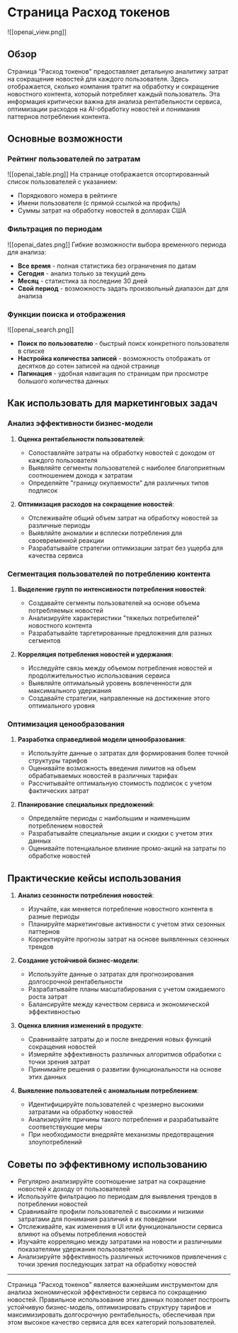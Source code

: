 # Страница Расход токенов

![[openai_view.png]]

## Обзор

Страница "Расход токенов" предоставляет детальную аналитику затрат на сокращение новостей для каждого пользователя. Здесь отображается, сколько компания тратит на обработку и сокращение новостного контента, который потребляет каждый пользователь. Эта информация критически важна для анализа рентабельности сервиса, оптимизации расходов на AI-обработку новостей и понимания паттернов потребления контента.

## Основные возможности

### Рейтинг пользователей по затратам

![[openai_table.png]]
На странице отображается отсортированный список пользователей с указанием:
- Порядкового номера в рейтинге
- Имени пользователя (с прямой ссылкой на профиль)
- Суммы затрат на обработку новостей в долларах США

### Фильтрация по периодам

![[openai_dates.png]]
Гибкие возможности выбора временного периода для анализа:
- **Все время** - полная статистика без ограничения по датам
- **Сегодня** - анализ только за текущий день
- **Месяц** - статистика за последние 30 дней
- **Свой период** - возможность задать произвольный диапазон дат для анализа

### Функции поиска и отображения

![[openai_search.png]]
- **Поиск по пользователю** - быстрый поиск конкретного пользователя в списке
- **Настройка количества записей** - возможность отображать от десятков до сотен записей на одной странице
- **Пагинация** - удобная навигация по страницам при просмотре большого количества данных

## Как использовать для маркетинговых задач

### Анализ эффективности бизнес-модели

1. **Оценка рентабельности пользователей**:
   - Сопоставляйте затраты на обработку новостей с доходом от каждого пользователя
   - Выявляйте сегменты пользователей с наиболее благоприятным соотношением дохода к затратам
   - Определяйте "границу окупаемости" для различных типов подписок

2. **Оптимизация расходов на сокращение новостей**:
   - Отслеживайте общий объем затрат на обработку новостей за различные периоды
   - Выявляйте аномалии и всплески потребления для своевременной реакции
   - Разрабатывайте стратегии оптимизации затрат без ущерба для качества сервиса

### Сегментация пользователей по потреблению контента

1. **Выделение групп по интенсивности потребления новостей**:
   - Создавайте сегменты пользователей на основе объема потребляемых новостей
   - Анализируйте характеристики "тяжелых потребителей" новостного контента
   - Разрабатывайте таргетированные предложения для разных сегментов

2. **Корреляция потребления новостей и удержания**:
   - Исследуйте связь между объемом потребления новостей и продолжительностью использования сервиса
   - Выявляйте оптимальный уровень вовлеченности для максимального удержания
   - Создавайте стратегии, направленные на достижение этого оптимального уровня

### Оптимизация ценообразования

1. **Разработка справедливой модели ценообразования**:
   - Используйте данные о затратах для формирования более точной структуры тарифов
   - Оценивайте возможность введения лимитов на объем обрабатываемых новостей в различных тарифах
   - Рассчитывайте оптимальную стоимость подписок с учетом фактических затрат

2. **Планирование специальных предложений**:
   - Определяйте периоды с наибольшим и наименьшим потреблением новостей
   - Разрабатывайте специальные акции и скидки с учетом этих данных
   - Оценивайте потенциальное влияние промо-акций на затраты по обработке новостей

## Практические кейсы использования

1. **Анализ сезонности потребления новостей**:
   - Изучайте, как меняется потребление новостного контента в разные периоды
   - Планируйте маркетинговые активности с учетом этих сезонных паттернов
   - Корректируйте прогнозы затрат на основе выявленных сезонных трендов

2. **Создание устойчивой бизнес-модели**:
   - Используйте данные о затратах для прогнозирования долгосрочной рентабельности
   - Разрабатывайте планы масштабирования с учетом ожидаемого роста затрат
   - Балансируйте между качеством сервиса и экономической эффективностью

3. **Оценка влияния изменений в продукте**:
   - Сравнивайте затраты до и после внедрения новых функций сокращения новостей
   - Измеряйте эффективность различных алгоритмов обработки с точки зрения затрат
   - Принимайте решения о развитии функциональности на основе этих данных

4. **Выявление пользователей с аномальным потреблением**:
   - Идентифицируйте пользователей с чрезмерно высокими затратами на обработку новостей
   - Анализируйте причины такого потребления и разрабатывайте соответствующие меры
   - При необходимости внедряйте механизмы предотвращения злоупотреблений

## Советы по эффективному использованию

- Регулярно анализируйте соотношение затрат на сокращение новостей к доходу от пользователей
- Используйте фильтрацию по периодам для выявления трендов в потреблении новостей
- Сравнивайте профили пользователей с высокими и низкими затратами для понимания различий в их поведении
- Отслеживайте, как изменения в UI или функциональности сервиса влияют на объемы потребления новостей
- Изучайте корреляцию между затратами на новости и различными показателями удержания пользователей
- Анализируйте эффективность различных источников привлечения с точки зрения последующих затрат на обработку новостей

---

Страница "Расход токенов" является важнейшим инструментом для анализа экономической эффективности сервиса по сокращению новостей. Правильное использование этих данных позволяет построить устойчивую бизнес-модель, оптимизировать структуру тарифов и максимизировать долгосрочную рентабельность, обеспечивая при этом высокое качество сервиса для всех категорий пользователей.
